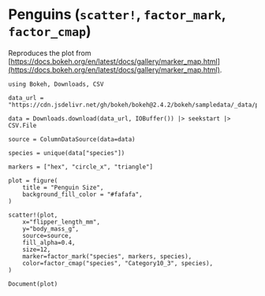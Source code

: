 # Penguins (`scatter!`, `factor_mark`, `factor_cmap`)

Reproduces the plot from [https://docs.bokeh.org/en/latest/docs/gallery/marker_map.html](https://docs.bokeh.org/en/latest/docs/gallery/marker_map.html).

```@example
using Bokeh, Downloads, CSV

data_url = "https://cdn.jsdelivr.net/gh/bokeh/bokeh@2.4.2/bokeh/sampledata/_data/penguins.csv"

data = Downloads.download(data_url, IOBuffer()) |> seekstart |> CSV.File

source = ColumnDataSource(data=data)

species = unique(data["species"])

markers = ["hex", "circle_x", "triangle"]

plot = figure(
    title = "Penguin Size",
    background_fill_color = "#fafafa",
)

scatter!(plot,
    x="flipper_length_mm",
    y="body_mass_g",
    source=source,
    fill_alpha=0.4,
    size=12,
    marker=factor_mark("species", markers, species),
    color=factor_cmap("species", "Category10_3", species),
)

Document(plot)
```
